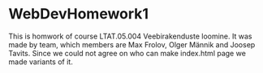 # WebDevHomework1
This is homwork of course LTAT.05.004 Veebirakenduste loomine. It was made by team, which members are Max Frolov, Olger Männik and Joosep Tavits.
Since we could not agree on who can make index.html page we made variants of it.
